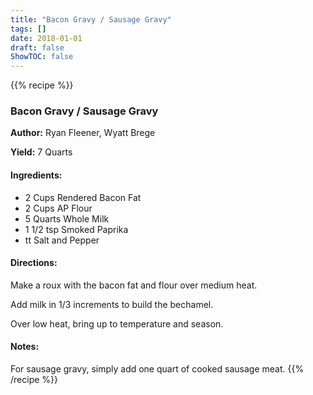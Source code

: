 ```yaml
---
title: "Bacon Gravy / Sausage Gravy"
tags: []
date: 2018-01-01
draft: false
ShowTOC: false
---
```


{{% recipe %}}

### Bacon Gravy / Sausage Gravy

**Author:** Ryan Fleener, Wyatt Brege

**Yield:** 7 Quarts

#### Ingredients:

-   2 Cups Rendered Bacon Fat
-   2 Cups AP Flour
-   5 Quarts Whole Milk
-   1 1/2 tsp Smoked Paprika
-   tt Salt and Pepper

#### Directions: 

Make a roux with the bacon fat and flour over medium heat.

Add milk in 1/3 increments to build the bechamel.

Over low heat, bring up to temperature and season.

#### Notes: 

For sausage gravy, simply add one quart of cooked sausage meat.
{{% /recipe %}}
